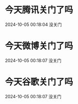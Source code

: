 # 今天腾讯关门了吗

2024-10-05 00:18:04 没关门

# 今天微博关门了吗

2024-10-05 00:18:07 没关门

# 今天谷歌关门了吗

2024-10-05 00:18:07 没关门

